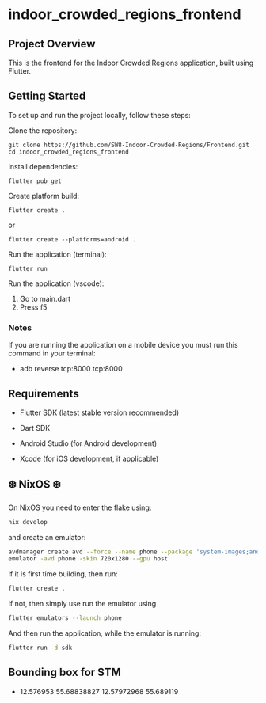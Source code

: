 # indoor_crowded_regions_frontend

## Project Overview
This is the frontend for the Indoor Crowded Regions application, built using Flutter.

## Getting Started

To set up and run the project locally, follow these steps:

Clone the repository:

```
git clone https://github.com/SW8-Indoor-Crowded-Regions/Frontend.git
cd indoor_crowded_regions_frontend
```

Install dependencies:

```
flutter pub get
```

Create platform build:
```
flutter create .
```
or
```
flutter create --platforms=android .
```


Run the application (terminal):
```
flutter run
```

Run the application (vscode):

1. Go to main.dart
2. Press f5

### Notes
If you are running the application on a mobile device you must run this command in your terminal:
- adb reverse tcp:8000 tcp:8000

## Requirements
- Flutter SDK (latest stable version recommended)

- Dart SDK

- Android Studio (for Android development)

- Xcode (for iOS development, if applicable)

## ❄️ NixOS ❄️
On NixOS you need to enter the flake using: 
```nix
nix develop
```
and create an emulator:
```bash
avdmanager create avd --force --name phone --package 'system-images;android-32;google_apis;x86_64'
emulator -avd phone -skin 720x1280 --gpu host
```
If it is first time building, then run: 
```bash
flutter create .
```
If not, then simply use run the emulator using 
```bash
flutter emulators --launch phone
```
And then run the application, while the emulator is running:
```bash
flutter run -d sdk
```

## Bounding box for STM
- 12.576953 55.68838827 12.57972968 55.689119